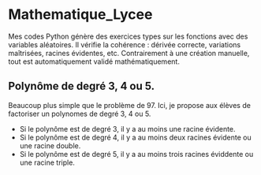 # Mathematique_Lycee
Mes codes Python génère des exercices types sur les fonctions avec des variables aléatoires. Il vérifie la cohérence : dérivée correcte, variations maîtrisées, racines évidentes, etc. Contrairement à une création manuelle, tout est automatiquement validé mathématiquement.


## Polynôme de degré 3, 4 ou 5. 
Beaucoup plus simple que le problème de 97. Ici, je propose aux élèves de factoriser un polynomes de degré 3, 4 ou 5.
  - Si le polynôme est de degré 3, il y a au moins une racine évidente.
  - Si le polynôme est de degré 4, il y a au moins deux racines évidente ou une racine double.
  - Si le polynôme est de degré 5, il y a au moins trois racines éviddente ou une racine triple.


